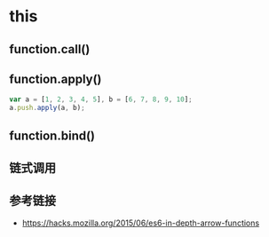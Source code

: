 # this

## function.call()


## function.apply()
```javascript
var a = [1, 2, 3, 4, 5], b = [6, 7, 8, 9, 10];
a.push.apply(a, b);
```

## function.bind()

## 链式调用

## 参考链接
* https://hacks.mozilla.org/2015/06/es6-in-depth-arrow-functions
